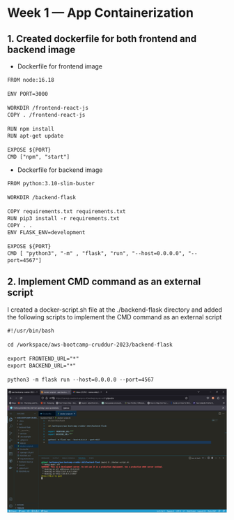 # Week 1 — App Containerization

## 1. Created dockerfile for both frontend and backend image
 - Dockerfile for frontend image
```
FROM node:16.18

ENV PORT=3000

WORKDIR /frontend-react-js
COPY . /frontend-react-js

RUN npm install
RUN apt-get update

EXPOSE ${PORT}
CMD ["npm", "start"]
```

 - Dockerfile for backend image
```
FROM python:3.10-slim-buster

WORKDIR /backend-flask

COPY requirements.txt requirements.txt
RUN pip3 install -r requirements.txt
COPY . .
ENV FLASK_ENV=development

EXPOSE ${PORT}
CMD [ "python3", "-m" , "flask", "run", "--host=0.0.0.0", "--port=4567"]
```
## 2. Implement CMD command as an external script
I created a docker-script.sh file at the ./backend-flask directory and added the following scripts to implement the CMD command as an external script
```
#!/usr/bin/bash

cd /workspace/aws-bootcamp-cruddur-2023/backend-flask

export FRONTEND_URL="*"
export BACKEND_URL="*"

python3 -m flask run --host=0.0.0.0 --port=4567
```
![Run CMD external script](https://github.com/izanna-ju/aws-bootcamp-cruddur-2023/blob/main/journal/assets/week1/CMD-external-script.png)
